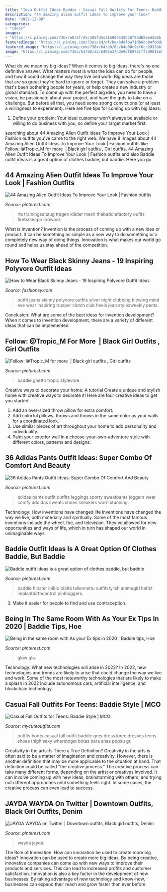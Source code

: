 ```yaml
---
title: "Imvu Outfit Ideas Baddie : Casual Fall Outfits For Teens: Baddie Style"
description: "44 amazing alien outfit ideas to improve your look"
date: "2022-12-08"
categories:
- "ideas"
images:
- "https://i.pinimg.com/736x/a8/5f/d5/a85fd5c2169de638bc0f9adb8eed2b9b.jpg"
featuredImage: "https://i.pinimg.com/736x/bd/df/ba/bddfba71db6dc84fb0dd5bfcf42eb472.jpg"
featured_image: "https://i.pinimg.com/736x/b4/a0/0c/b4a00c9ef6cc2d32bb3455b449cd6d18--adidas-pants-pants-outfit.jpg"
image: "https://i.pinimg.com/736x/b4/08/a3/b408a37c3e9dfb97e1ff7d9815e5a315.jpg"
---
```



What do we mean by big ideas?
When it comes to big ideas, there's no one definitive answer. What matters most is what the idea can do for people, and how it could change the way they live and work. 
Big ideas are those that are so great they're hard to ignore or forget. They can solve a problem that's been bothering people for years, or help create a new industry or global standard. 
To come up with the perfect big idea, you need to have a vision, be passionate about your project, and have the guts to take on a challenge. But before all that, you need some strong convictions (or at least a willingness to experiment). 
Here are five tips for coming up with big ideas: 
1) Define your problem: Your ideal customer won't always be available or willing to do business with you, so define your target market first.

	

		
searching about 44 Amazing Alien Outfit Ideas To Improve Your Look | Fashion outfits you've came to the right web. We have 8 Images about 44 Amazing Alien Outfit Ideas To Improve Your Look | Fashion outfits like Follow: @Tropic_M for more ️ | Black girl outfits , Girl outfits, 44 Amazing Alien Outfit Ideas To Improve Your Look | Fashion outfits and also Baddie outfit ideas is a great option of clothes baddie, but baddie. Here you go:
		
    
## 44 Amazing Alien Outfit Ideas To Improve Your Look | Fashion Outfits

<img loading=lazy src="https://i.pinimg.com/736x/a8/5f/d5/a85fd5c2169de638bc0f9adb8eed2b9b.jpg" onerror="this.onerror=null;this.src='https://tse2.mm.bing.net/th?id=OIP.pZguBduJYawIfAsREpf61gHaLI&amp;pid=15.1';" alt="44 Amazing Alien Outfit Ideas To Improve Your Look | Fashion outfits">

_Source: pinterest.com_

>rts trainingsanzug tragen kläder mesh thebaddiefactory oufits firebaseapp crowool. 

	

What is Invention?
Invention is the process of coming up with a new idea or product. It can be something as simple as a new way to do something or a completely new way of doing things. Innovation is what makes our world go round and helps us stay ahead of the competition.

    
## How To Wear Black Skinny Jeans - 19 Inspiring Polyvore Outfit Ideas

<img loading=lazy src="http://fashionsy.com/wp-content/uploads/2015/02/dabd9128-313f-4e46-9d72-8d338b574efe.jpg" onerror="this.onerror=null;this.src='https://tse4.mm.bing.net/th?id=OIP.jsMHBEKG3_hwcs1F3WRR7wHaLw&amp;pid=15.1';" alt="How to Wear Black Skinny Jeans - 19 Inspiring Polyvore Outfit Ideas">

_Source: fashionsy.com_

>outfit jeans skinny polyvore outfits silver night clubbing blowing mind eve wear inspiring trusper clutch club heels jean stylesweekly pants. 

	

Conclusion: What are some of the best ideas for invention development?
When it comes to invention development, there are a variety of different ideas that can be implemented.

    
## Follow: @Tropic_M For More ️ | Black Girl Outfits , Girl Outfits

<img loading=lazy src="https://i.pinimg.com/736x/ad/b3/cf/adb3cfa2ed3fdd5564657b601053d819.jpg" onerror="this.onerror=null;this.src='https://tse1.mm.bing.net/th?id=OIP.Djf-L6vlfY4aiav3KpZLOAHaLb&amp;pid=15.1';" alt="Follow: @Tropic_M for more ️ | Black girl outfits , Girl outfits">

_Source: pinterest.com_

>baddie ghetto tropic stylevore. 

	

Creative ways to decorate your home: A tutorial
Create a unique and stylish home with creative ways to decorate it! Here are four creative ideas to get you started: 
1. Add an over-sized throw pillow for extra comfort.
2. Add colorful pillows, throws and throws in the same color as your walls for a coordinated look. 
3. Use similar pieces of art throughout your home to add personality and individuality. 
4. Paint your exterior wall in a choose-your-own-adventure style with different colors, patterns and designs.

    
## 36 Adidas Pants Outfit Ideas: Super Combo Of Comfort And Beauty

<img loading=lazy src="https://i.pinimg.com/736x/b4/a0/0c/b4a00c9ef6cc2d32bb3455b449cd6d18--adidas-pants-pants-outfit.jpg" onerror="this.onerror=null;this.src='https://tse1.mm.bing.net/th?id=OIP.O_-iJIB-V13RMTBOV-BTCgHaLG&amp;pid=15.1';" alt="36 Adidas Pants Outfit Ideas: Super Combo Of Comfort And Beauty">

_Source: pinterest.com_

>adidas pants outfit outfits leggings sporty sweatpants joggers wear comfy addidas sweats shoes sneakers worn stunning. 

	

Technology: How inventions have changed life
Inventions have changed the way we live, both materially and spiritually. Some of the most famous inventions include the wheel, fire, and television. They've allowed for new opportunities and ways of life, which in turn has shaped our world in unimaginable ways.

    
## Baddie Outfit Ideas Is A Great Option Of Clothes Baddie, But Baddie

<img loading=lazy src="https://i.pinimg.com/736x/bd/df/ba/bddfba71db6dc84fb0dd5bfcf42eb472.jpg" onerror="this.onerror=null;this.src='https://tse4.mm.bing.net/th?id=OIP.fBzqnme_pTeqzZDmI2X8_gHaJ3&amp;pid=15.1';" alt="Baddie outfit ideas is a great option of clothes baddie, but baddie">

_Source: pinterest.com_

>baddie hipster iniblo täältä tallennettu outfitstylish animegirl hafizt implantbirthcontrol pinbloggers. 

	

3. Make it easier for people to find and use contraception.

    
## Being In The Same Room With As Your Ex Tips In 2020 | Baddie Tips, Hoe

<img loading=lazy src="https://i.pinimg.com/736x/74/f9/c2/74f9c2051f99e8b5a5358b31db4569c7.jpg" onerror="this.onerror=null;this.src='https://tse2.mm.bing.net/th?id=OIP.kg50dPblMC1YpfQ5YeFYuwHaJQ&amp;pid=15.1';" alt="Being in the same room with As your Ex tips in 2020 | Baddie tips, Hoe">

_Source: pinterest.com_

>glow glo. 

	

Technology: What new technologies will arise in 2022?
In 2022, new technologies and trends are likely to arise that could change the way we live and work. Some of the most noteworthy technologies that are likely to make a splash in 2022 include autonomous cars, artificial intelligence, and blockchain technology.

    
## Casual Fall Outfits For Teens: Baddie Style | MCO

<img loading=lazy src="https://mycuteoutfits.com/wp-content/uploads/2018/07/casual_baddie_fall_outfits_mco14.jpg" onerror="this.onerror=null;this.src='https://tse1.mm.bing.net/th?id=OIP.5DoF7y2QNWN-duM9MwzouQAAAA&amp;pid=15.1';" alt="Casual Fall Outfits for Teens: Baddie Style | MCO">

_Source: mycuteoutfits.com_

>outfits boots casual fall outfit baddie grey dress knee dresses teens shoes thigh sexy wheretoget botas para altas popsu gr. 

	

Creativity in the arts: Is There a True Definition?
Creativity in the arts is often said to be a matter of imagination and creativity. However, there is another definition that may be more applicable to the situation at hand. That definition could be called "the creative process." The creative process can take many different forms, depending on the artist or creatives involved. It can involve coming up with new ideas, brainstorming with others, and trying out different approaches until something feels right. In some cases, the creative process can even lead to success.

    
## JAYDA WAYDA On Twitter | Downtown Outfits, Black Girl Outfits, Denim

<img loading=lazy src="https://i.pinimg.com/736x/b4/08/a3/b408a37c3e9dfb97e1ff7d9815e5a315.jpg" onerror="this.onerror=null;this.src='https://tse4.mm.bing.net/th?id=OIP.qoI82tnLTSuRygtUUNN27QHaJ3&amp;pid=15.1';" alt="JAYDA WAYDA on Twitter | Downtown outfits, Black girl outfits, Denim">

_Source: pinterest.com_

>wayda jayda. 

	

The Role of Innovation: How can innovation be used to create more big ideas?
Innovation can be used to create more big ideas. By being creative, innovative companies can come up with new ways to improve their products and services. This can lead to increased profits and customer satisfaction. Innovation is also a key factor in the development of new businesses. By taking advantage of new technology and know-how, businesses can expand their reach and grow faster than ever before.

